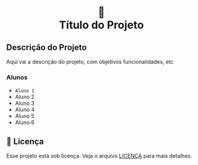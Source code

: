 <h1 align="center">
📄<br> Título do Projeto
</h1>

## Descrição do Projeto
Aqui vai a descrição do projeto, com objetivos funcionalidades, etc

### Alunos
* ` Aluno 1 `
* Aluno 2
* Aluno 3
* Aluno 4
* Aluno 5
* Aluno 6

## 🍜 Licença

Esse projeto está sob licença. Veja o arquivo [LICENÇA](LICENSE) para mais detalhes.<br>
